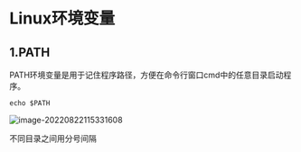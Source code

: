 # Linux环境变量

## 1.PATH

PATH环境变量是用于记住程序路径，方便在命令行窗口cmd中的任意目录启动程序。

```shell
echo $PATH
```

![image-20220822115331608](https://pic-1304959529.cos.ap-guangzhou.myqcloud.com/DB/image-20220822115331608.png)

不同目录之间用分号间隔